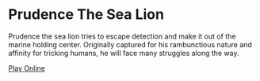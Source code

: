# Prudence The Sea Lion
Prudence the sea lion tries to escape detection and make it out of the marine holding center. Originally captured for his rambunctious nature and affinity for tricking humans, he will face many struggles along the way. 

[Play Online](https://seanhershey.itch.io/prudence-the-sea-lion)
